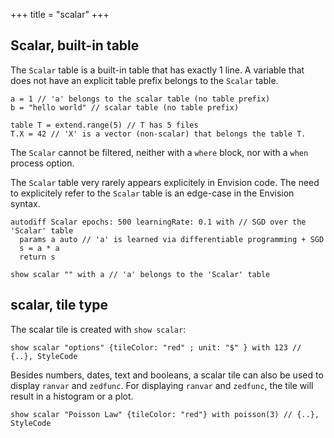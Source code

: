 +++
title = "scalar"
+++

## Scalar, built-in table

The `Scalar` table is a built-in table that has exactly 1 line. A variable that does not have an explicit table prefix belongs to the `Scalar` table.

```envision
a = 1 // 'a' belongs to the scalar table (no table prefix)
b = "hello world" // scalar table (no table prefix)

table T = extend.range(5) // T has 5 files
T.X = 42 // 'X' is a vector (non-scalar) that belongs the table T.
```

The `Scalar` cannot be filtered, neither with a `where` block, nor with a `when` process option.

The `Scalar` table very rarely appears explicitely in Envision code. The need to explicitely refer to the `Scalar` table is an edge-case in the Envision syntax.

```envision
autodiff Scalar epochs: 500 learningRate: 0.1 with // SGD over the 'Scalar' table
  params a auto // 'a' is learned via differentiable programming + SGD
  s = a * a
  return s

show scalar "" with a // 'a' belongs to the 'Scalar' table
```

## scalar, tile type

The scalar tile is created with `show scalar`:

```envision
show scalar "options" {tileColor: "red" ; unit: "$" } with 123 // {..}, StyleCode
```

Besides numbers, dates, text and booleans, a scalar tile can also be used to display `ranvar` and `zedfunc`. For displaying `ranvar` and `zedfunc`, the tile will result in a histogram or a plot.

```envision
show scalar "Poisson Law" {tileColor: "red"} with poisson(3) // {..}, StyleCode
```
